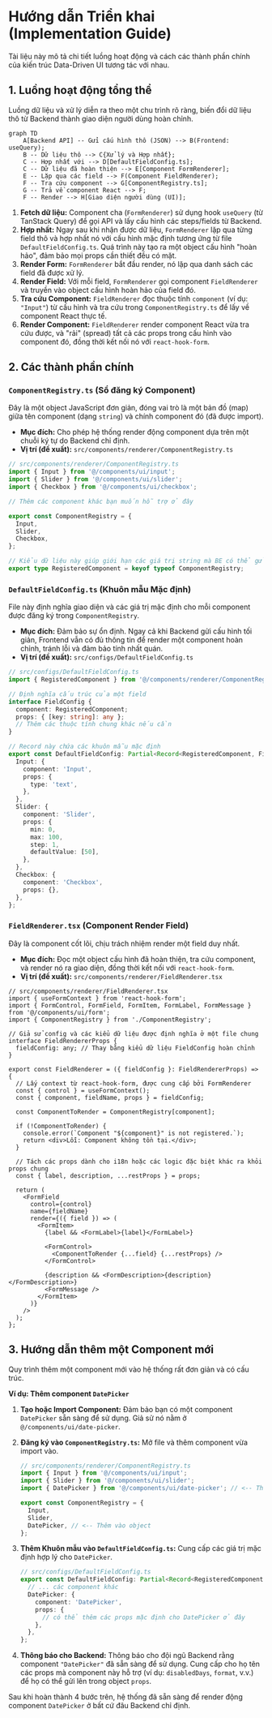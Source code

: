 # Hướng dẫn Triển khai (Implementation Guide)

Tài liệu này mô tả chi tiết luồng hoạt động và cách các thành phần chính của kiến trúc Data-Driven UI tương tác với nhau.

## 1. Luồng hoạt động tổng thể

Luồng dữ liệu và xử lý diễn ra theo một chu trình rõ ràng, biến đổi dữ liệu thô từ Backend thành giao diện người dùng hoàn chỉnh.

```mermaid
graph TD
    A[Backend API] -- Gửi cấu hình thô (JSON) --> B(Frontend: useQuery);
    B -- Dữ liệu thô --> C{Xử lý và Hợp nhất};
    C -- Hợp nhất với --> D[DefaultFieldConfig.ts];
    C -- Dữ liệu đã hoàn thiện --> E[Component FormRenderer];
    E -- Lặp qua các field --> F(Component FieldRenderer);
    F -- Tra cứu component --> G[ComponentRegistry.ts];
    G -- Trả về component React --> F;
    F -- Render --> H[Giao diện người dùng (UI)];
```

1.  **Fetch dữ liệu:** Component cha (`FormRenderer`) sử dụng hook `useQuery` (từ TanStack Query) để gọi API và lấy cấu hình các steps/fields từ Backend.
2.  **Hợp nhất:** Ngay sau khi nhận được dữ liệu, `FormRenderer` lặp qua từng field thô và hợp nhất nó với cấu hình mặc định tương ứng từ file `DefaultFieldConfig.ts`. Quá trình này tạo ra một object cấu hình "hoàn hảo", đảm bảo mọi props cần thiết đều có mặt.
3.  **Render Form:** `FormRenderer` bắt đầu render, nó lặp qua danh sách các field đã được xử lý.
4.  **Render Field:** Với mỗi field, `FormRenderer` gọi component `FieldRenderer` và truyền vào object cấu hình hoàn hảo của field đó.
5.  **Tra cứu Component:** `FieldRenderer` đọc thuộc tính `component` (ví dụ: `"Input"`) từ cấu hình và tra cứu trong `ComponentRegistry.ts` để lấy về component React thực tế.
6.  **Render Component:** `FieldRenderer` render component React vừa tra cứu được, và "rải" (spread) tất cả các props trong cấu hình vào component đó, đồng thời kết nối nó với `react-hook-form`.

## 2. Các thành phần chính

### `ComponentRegistry.ts` (Sổ đăng ký Component)

Đây là một object JavaScript đơn giản, đóng vai trò là một bản đồ (map) giữa tên component (dạng `string`) và chính component đó (đã được import).

-   **Mục đích:** Cho phép hệ thống render động component dựa trên một chuỗi ký tự do Backend chỉ định.
-   **Vị trí (đề xuất):** `src/components/renderer/ComponentRegistry.ts`

```typescript
// src/components/renderer/ComponentRegistry.ts
import { Input } from '@/components/ui/input';
import { Slider } from '@/components/ui/slider';
import { Checkbox } from '@/components/ui/checkbox';

// Thêm các component khác bạn muốn hỗ trợ ở đây

export const ComponentRegistry = {
  Input,
  Slider,
  Checkbox,
};

// Kiểu dữ liệu này giúp giới hạn các giá trị string mà BE có thể gửi lên
export type RegisteredComponent = keyof typeof ComponentRegistry;
```

### `DefaultFieldConfig.ts` (Khuôn mẫu Mặc định)

File này định nghĩa giao diện và các giá trị mặc định cho mỗi component được đăng ký trong `ComponentRegistry`.

-   **Mục đích:** Đảm bảo sự ổn định. Ngay cả khi Backend gửi cấu hình tối giản, Frontend vẫn có đủ thông tin để render một component hoàn chỉnh, tránh lỗi và đảm bảo tính nhất quán.
-   **Vị trí (đề xuất):** `src/configs/DefaultFieldConfig.ts`

```typescript
// src/configs/DefaultFieldConfig.ts
import { RegisteredComponent } from '@/components/renderer/ComponentRegistry';

// Định nghĩa cấu trúc của một field
interface FieldConfig {
  component: RegisteredComponent;
  props: { [key: string]: any };
  // Thêm các thuộc tính chung khác nếu cần
}

// Record này chứa các khuôn mẫu mặc định
export const DefaultFieldConfig: Partial<Record<RegisteredComponent, FieldConfig>> = {
  Input: {
    component: 'Input',
    props: {
      type: 'text',
    },
  },
  Slider: {
    component: 'Slider',
    props: {
      min: 0,
      max: 100,
      step: 1,
      defaultValue: [50],
    },
  },
  Checkbox: {
    component: 'Checkbox',
    props: {},
  },
};
```

### `FieldRenderer.tsx` (Component Render Field)

Đây là component cốt lõi, chịu trách nhiệm render một field duy nhất.

-   **Mục đích:** Đọc một object cấu hình đã hoàn thiện, tra cứu component, và render nó ra giao diện, đồng thời kết nối với `react-hook-form`.
-   **Vị trí (đề xuất):** `src/components/renderer/FieldRenderer.tsx`

```tsx
// src/components/renderer/FieldRenderer.tsx
import { useFormContext } from 'react-hook-form';
import { FormControl, FormField, FormItem, FormLabel, FormMessage } from '@/components/ui/form';
import { ComponentRegistry } from './ComponentRegistry';

// Giả sử config và các kiểu dữ liệu được định nghĩa ở một file chung
interface FieldRendererProps {
  fieldConfig: any; // Thay bằng kiểu dữ liệu FieldConfig hoàn chỉnh
}

export const FieldRenderer = ({ fieldConfig }: FieldRendererProps) => {
  // Lấy context từ react-hook-form, được cung cấp bởi FormRenderer
  const { control } = useFormContext();
  const { component, fieldName, props } = fieldConfig;

  const ComponentToRender = ComponentRegistry[component];

  if (!ComponentToRender) {
    console.error(`Component "${component}" is not registered.`);
    return <div>Lỗi: Component không tồn tại.</div>;
  }

  // Tách các props dành cho i18n hoặc các logic đặc biệt khác ra khỏi props chung
  const { label, description, ...restProps } = props;

  return (
    <FormField
      control={control}
      name={fieldName}
      render={({ field }) => (
        <FormItem>
          {label && <FormLabel>{label}</FormLabel>}
          
          <FormControl>
            <ComponentToRender {...field} {...restProps} />
          </FormControl>

          {description && <FormDescription>{description}</FormDescription>}
          <FormMessage />
        </FormItem>
      )}
    />
  );
};
```

## 3. Hướng dẫn thêm một Component mới

Quy trình thêm một component mới vào hệ thống rất đơn giản và có cấu trúc.

**Ví dụ: Thêm component `DatePicker`**

1.  **Tạo hoặc Import Component:**
    Đảm bảo bạn có một component `DatePicker` sẵn sàng để sử dụng. Giả sử nó nằm ở `@/components/ui/date-picker`.

2.  **Đăng ký vào `ComponentRegistry.ts`:**
    Mở file và thêm component vừa import vào.

    ```typescript
    // src/components/renderer/ComponentRegistry.ts
    import { Input } from '@/components/ui/input';
    import { Slider } from '@/components/ui/slider';
    import { DatePicker } from '@/components/ui/date-picker'; // <-- Thêm import

    export const ComponentRegistry = {
      Input,
      Slider,
      DatePicker, // <-- Thêm vào object
    };
    ```

3.  **Thêm Khuôn mẫu vào `DefaultFieldConfig.ts`:**
    Cung cấp các giá trị mặc định hợp lý cho `DatePicker`.

    ```typescript
    // src/configs/DefaultFieldConfig.ts
    export const DefaultFieldConfig: Partial<Record<RegisteredComponent, FieldConfig>> = {
      // ... các component khác
      DatePicker: {
        component: 'DatePicker',
        props: {
          // có thể thêm các props mặc định cho DatePicker ở đây
        },
      },
    };
    ```

4.  **Thông báo cho Backend:**
    Thông báo cho đội ngũ Backend rằng component `"DatePicker"` đã sẵn sàng để sử dụng. Cung cấp cho họ tên các props mà component này hỗ trợ (ví dụ: `disabledDays`, `format`, v.v.) để họ có thể gửi lên trong object `props`.

Sau khi hoàn thành 4 bước trên, hệ thống đã sẵn sàng để render động component `DatePicker` ở bất cứ đâu Backend chỉ định.
